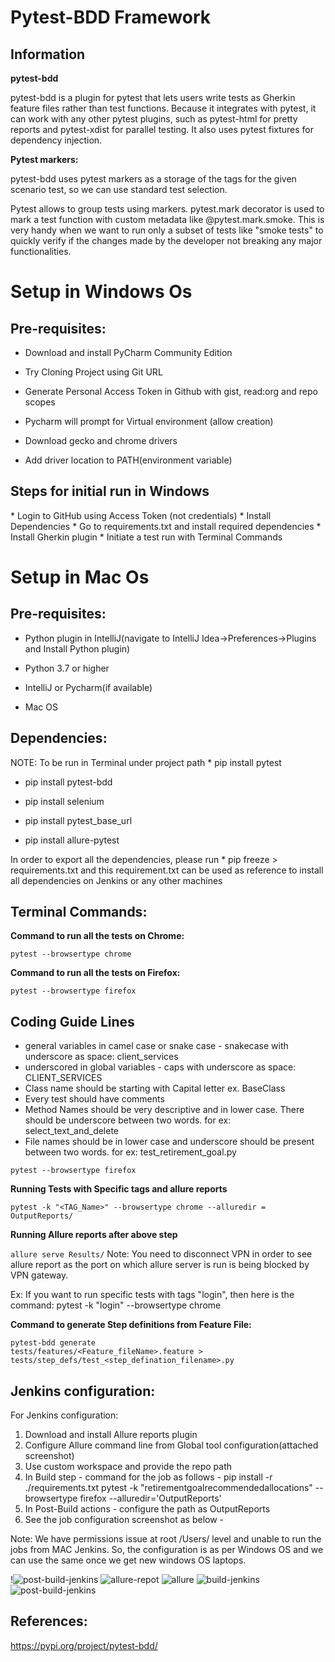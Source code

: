 # Pytest-BDD Framework
<h2>Information</h2>
<b>pytest-bdd</b>

pytest-bdd is a plugin for pytest that lets users write tests as Gherkin feature files rather than test functions. Because it integrates with pytest, it can work with any other pytest plugins, such as pytest-html for pretty reports and pytest-xdist for parallel testing. It also uses pytest fixtures for dependency injection.

<b>Pytest markers:</b>

pytest-bdd uses pytest markers as a storage of the tags for the given scenario test, so we can use standard test selection.

Pytest allows to group tests using markers. pytest.mark decorator is used to mark a test function with custom metadata like @pytest.mark.smoke. This is very handy when we want to run only a subset of tests like "smoke tests" to quickly verify if the changes made by the developer not breaking any major functionalities.

<h1>Setup in Windows Os</h1>
<h2>Pre-requisites:</h2>

* Download and install PyCharm Community Edition

* Try Cloning Project using Git URL

* Generate Personal Access Token in Github with gist, read:org and repo scopes

* Pycharm will prompt for Virtual environment (allow creation)

* Download gecko and chrome drivers

* Add driver location to PATH(environment variable)


<h2>Steps for initial run in Windows</h2>
* Login to GitHub using Access Token (not credentials)
* Install Dependencies
* Go to requirements.txt and install required dependencies
* Install Gherkin plugin
* Initiate a test run with Terminal Commands
<h1>Setup in Mac Os</h1>
<h2>Pre-requisites:</h2>

* Python plugin in IntelliJ(navigate to IntelliJ Idea->Preferences->Plugins and Install Python plugin)

* Python 3.7 or higher

* IntelliJ or Pycharm(if available)

* Mac OS

<h2>Dependencies:</h2>
NOTE: To be run in Terminal under project path
* pip install pytest

* pip install pytest-bdd

* pip install selenium

* pip install pytest_base_url

* pip install allure-pytest

In order to export all the dependencies, please run * pip freeze > requirements.txt and this requirement.txt can be used as reference to install all dependencies on Jenkins or any other machines

<h2>Terminal Commands:</h2>

<b>Command to run all the tests on Chrome:</b> 

<code>pytest --browsertype chrome</code>
    
<b>Command to run all the tests on Firefox:</b>

<code>pytest --browsertype firefox</code>

<h2>Coding Guide Lines</h2>

* general variables in camel case or snake case - snakecase with underscore as space: client_services
* underscored in global variables - caps with underscore as space: CLIENT_SERVICES
* Class name should be starting with Capital letter ex. BaseClass
* Every test should have comments
* Method Names should be very descriptive and in lower case. There should be underscore between two words. for ex: select_text_and_delete
* File names should be in lower case and underscore should be present between two words. for ex: test_retirement_goal.py

<code>pytest --browsertype firefox</code>

<b>Running Tests with Specific tags and allure reports </b>

<code>pytest -k "<TAG_Name>" --browsertype chrome --alluredir = OutputReports/</code>

<b>Running Allure reports after above step </b>

<code>allure serve Results/</code>
Note: You need to disconnect VPN in order to see allure report as the port on which allure server is run is being blocked by VPN gateway.


Ex: If you want to run specific tests with tags "login", then here is the command: pytest -k "login" --browsertype chrome

<b>Command to generate Step definitions from Feature File:</b>

<code>pytest-bdd generate tests/features/<Feature_fileName>.feature > tests/step_defs/test_<step_defination_filename>.py</code>


<h2>Jenkins configuration:</h2>

For Jenkins configuration:
1. Download and install Allure reports plugin
2. Configure Allure command line from Global tool configuration(attached screenshot)
3. Use custom workspace and provide the repo path
4. In Build step - command for the job as follows -
    pip install -r ./requirements.txt
    pytest -k "retirementgoalrecommendedallocations" --browsertype firefox --alluredir='OutputReports'
5. In Post-Build actions - configure the path as OutputReports
6. See the job configuration screenshot as below -

Note: We have permissions issue at root /Users/ level and unable to run the jobs from MAC Jenkins. So, the configuration is as per Windows OS and we can use the same once we get new windows OS laptops.

!![post-build-jenkins](https://github.jemstep.com/storage/user/154/files/0c319600-2f1f-11eb-9313-718e84cb1208)
![allure-repot](https://github.jemstep.com/storage/user/154/files/66325b80-2f1f-11eb-8ba5-884805c1a511)
![allure](https://github.jemstep.com/storage/user/154/files/66caf200-2f1f-11eb-953c-295454debdc6)
![build-jenkins](https://github.jemstep.com/storage/user/154/files/67638880-2f1f-11eb-8b72-278e923babc5)
![post-build-jenkins](https://github.jemstep.com/storage/user/154/files/67fc1f00-2f1f-11eb-841d-ecada461ed07)








<h2>References:</h2>
 
https://pypi.org/project/pytest-bdd/


